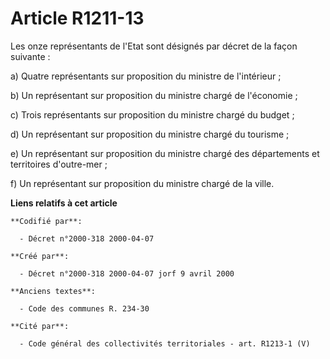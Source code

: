 # Article R1211-13

Les onze représentants de l'Etat sont désignés par décret de la façon suivante :

a) Quatre représentants sur proposition du ministre de l'intérieur ;

b) Un représentant sur proposition du ministre chargé de l'économie ;

c) Trois représentants sur proposition du ministre chargé du budget ;

d) Un représentant sur proposition du ministre chargé du tourisme ;

e) Un représentant sur proposition du ministre chargé des départements et territoires d'outre-mer ;

f) Un représentant sur proposition du ministre chargé de la ville.

**Liens relatifs à cet article**

	**Codifié par**:

	  - Décret n°2000-318 2000-04-07

	**Créé par**:

	  - Décret n°2000-318 2000-04-07 jorf 9 avril 2000

	**Anciens textes**:

	  - Code des communes R. 234-30

	**Cité par**:

	  - Code général des collectivités territoriales - art. R1213-1 (V)
